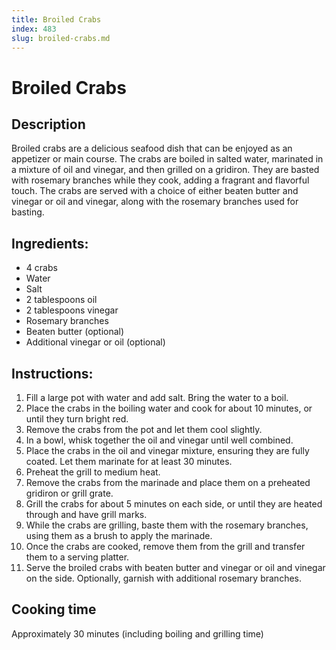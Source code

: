 ```yaml
---
title: Broiled Crabs
index: 483
slug: broiled-crabs.md
---
```


# Broiled Crabs

## Description
Broiled crabs are a delicious seafood dish that can be enjoyed as an appetizer or main course. The crabs are boiled in salted water, marinated in a mixture of oil and vinegar, and then grilled on a gridiron. They are basted with rosemary branches while they cook, adding a fragrant and flavorful touch. The crabs are served with a choice of either beaten butter and vinegar or oil and vinegar, along with the rosemary branches used for basting.

## Ingredients:
- 4 crabs
- Water
- Salt
- 2 tablespoons oil
- 2 tablespoons vinegar
- Rosemary branches
- Beaten butter (optional)
- Additional vinegar or oil (optional)

## Instructions:
1. Fill a large pot with water and add salt. Bring the water to a boil.
2. Place the crabs in the boiling water and cook for about 10 minutes, or until they turn bright red.
3. Remove the crabs from the pot and let them cool slightly.
4. In a bowl, whisk together the oil and vinegar until well combined.
5. Place the crabs in the oil and vinegar mixture, ensuring they are fully coated. Let them marinate for at least 30 minutes.
6. Preheat the grill to medium heat.
7. Remove the crabs from the marinade and place them on a preheated gridiron or grill grate.
8. Grill the crabs for about 5 minutes on each side, or until they are heated through and have grill marks.
9. While the crabs are grilling, baste them with the rosemary branches, using them as a brush to apply the marinade.
10. Once the crabs are cooked, remove them from the grill and transfer them to a serving platter.
11. Serve the broiled crabs with beaten butter and vinegar or oil and vinegar on the side. Optionally, garnish with additional rosemary branches.

## Cooking time
Approximately 30 minutes (including boiling and grilling time)